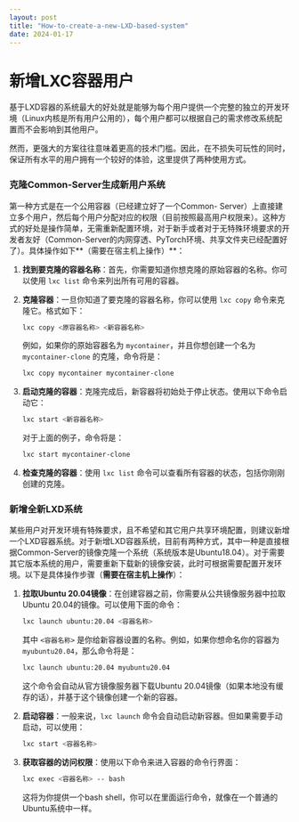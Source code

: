 ```yaml
---
layout: post
title: "How-to-create-a-new-LXD-based-system"
date: 2024-01-17
---
```


# 新增LXC容器用户

基于LXD容器的系统最大的好处就是能够为每个用户提供一个完整的独立的开发环境（Linux内核是所有用户公用的），每个用户都可以根据自己的需求修改系统配置而不会影响到其他用户。

然而，更强大的方案往往意味着更高的技术门槛。因此，在不损失可玩性的同时，保证所有水平的用户拥有一个较好的体验，这里提供了两种使用方式。

### 克隆Common-Server生成新用户系统

第一种方式是在一个公用容器（已经建立好了一个Common- Server）上直接建立多个用户，然后每个用户分配对应的权限（目前按照最高用户权限来）。这种方式的好处是操作简单，无需重新配置环境，对于新手或者对于无特殊环境要求的开发者友好（Common-Server的内网穿透、PyTorch环境、共享文件夹已经配置好了）。具体操作如下**（需要在宿主机上操作）**：

1. **找到要克隆的容器名称**：首先，你需要知道你想克隆的原始容器的名称。你可以使用 `lxc list` 命令来列出所有可用的容器。

2. **克隆容器**：一旦你知道了要克隆的容器名称，你可以使用 `lxc copy` 命令来克隆它。格式如下：

   ```bash
   lxc copy <原容器名称> <新容器名称>
   ```

   例如，如果你的原始容器名为 `mycontainer`，并且你想创建一个名为 `mycontainer-clone` 的克隆，命令将是：

   ```bash
   lxc copy mycontainer mycontainer-clone
   ```

3. **启动克隆的容器**：克隆完成后，新容器将初始处于停止状态。使用以下命令启动它：

   ```bash
   lxc start <新容器名称>
   ```

   对于上面的例子，命令将是：

   ```bash
   lxc start mycontainer-clone
   ```

4. **检查克隆的容器**：使用 `lxc list` 命令可以查看所有容器的状态，包括你刚刚创建的克隆。

### 新增全新LXD系统

某些用户对开发环境有特殊要求，且不希望和其它用户共享环境配置，则建议新增一个LXD容器系统。对于新增LXD容器系统，目前有两种方式，其中一种是直接根据Common-Server的镜像克隆一个系统（系统版本是Ubuntu18.04）。对于需要其它版本系统的用户，需要重新下载新的镜像安装，此时可根据需要配置开发环境。以下是具体操作步骤（**需要在宿主机上操作**）：

1. **拉取Ubuntu 20.04镜像**：在创建容器之前，你需要从公共镜像服务器中拉取Ubuntu 20.04的镜像。可以使用下面的命令：

   ```bash
   lxc launch ubuntu:20.04 <容器名称>
   ```

   其中 `<容器名称>` 是你给新容器设置的名称。例如，如果你想命名你的容器为 `myubuntu20.04`，那么命令将是：

   ```bash
   lxc launch ubuntu:20.04 myubuntu20.04
   ```

   这个命令会自动从官方镜像服务器下载Ubuntu 20.04镜像（如果本地没有缓存的话），并基于这个镜像创建一个新的容器。

2. **启动容器**：一般来说，`lxc launch` 命令会自动启动新容器。但如果需要手动启动，可以使用：

   ```bash
   lxc start <容器名称>
   ```

3. **获取容器的访问权限**：使用以下命令来进入容器的命令行界面：

   ```bash
   lxc exec <容器名称> -- bash
   ```

   这将为你提供一个bash shell，你可以在里面运行命令，就像在一个普通的Ubuntu系统中一样。